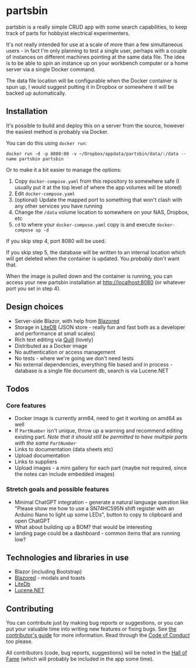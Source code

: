# partsbin

partsbin is a really simple CRUD app with some search capabilities, to keep track of parts for hobbyist electrical experimenters.

It's not really intended for use at a scale of more than a few simultaneous users - in fact I'm only planning to test a single user, perhaps with a couple of instances on different machines pointing at the same data file. The idea is to be able to spin an instance up on your workbench computer or a home server via a single Docker command.

The data file location will be configurable when the Docker container is spun up, I would suggest putting it in Dropbox or somewhere it will be backed up automatically.


## Installation
It's possible to build and deploy this on a server from the source, however the easiest method is probably via Docker.

You can do this using `docker run`:
```
docker run -d -p 8080:80 -v ~/Dropbox/appdata/partsbin/data/:/data --name partsbin partsbin
```

Or to make it a bit easier to manage the options:
1. Copy `docker-compose.yaml` from this repository to somewhere safe (I usually put it at the top level of where the app volumes will be stored)
3. Edit `docker-compose.yaml`
4. (optional) Update the mapped port to something that won't clash with any other services you have running
5. Change the `/data` volume location to somewhere on your NAS, Dropbox, etc
4. `cd` to where your `docker-compose.yaml` copy is and execute `docker-compose up -d`

If you skip step 4, port 8080 will be used.

If you skip step 5, the database will be written to an internal location which will get deleted when the container is updated. You _probably_ don't want that.

When the image is pulled down and the container is running, you can access your new partsbin installation at <http://localhost:8080> (or whatever port you set in step 4).


## Design choices
- Server-side Blazor, with help from [Blazored](https://github.com/Blazored)
- Storage in [LiteDB](https://www.litedb.org/) (JSON store - really fun and fast both as a developer and performance at small scales)
- Rich text editing via [Quill](https://quilljs.com/) (lovely)
- Distributed as a Docker image
- No authentication or access management
- No tests - where we're going we don't need tests
- No external dependencies, everything file based and in process - database is a single file document db, search is via Lucene.NET


## Todos
### Core features
- Docker image is currently arm64, need to get it working on amd64 as well
- If `PartNumber` isn't unique, throw up a warning and recommend editing existing part. *Note that it should still be permitted to have multiple parts with the same `PartNumber`*
- Links to documentation (data sheets etc)
- Upload documentation
- Links to suppliers
- Upload images - a mini gallery for each part (maybe not required, since the notes can include embedded images)


### Stretch goals and possible features
- Minimal ChatGPT integration - generate a natural language question like "Please show me how to use a SN74HC595N shift register with an Arduino Nano to light up some LEDs", button to copy to clipboard and open ChatGPT
- What about building up a BOM? that would be interesting
- landing page could be a dashboard - common items that are running low?


## Technologies and libraries in use
- Blazor (including Bootstrap)
- [Blazored](https://github.com/Blazored) -  modals and toasts
- [LiteDb](https://www.litedb.org/)
- [Lucene.NET](https://lucenenet.apache.org/)

## Contributing
You can contribute just by making bug reports or suggestions, or you can put your valuable time into writing new features or fixing bugs. See [the contributor's guide](CONTRIB.md) for more information. Read through the [Code of Conduct](code-of-conduct.md) too please.

All contributors (code, bug reports, suggestions) wiil be noted in the [Hall of Fame](hall-of-fame.md) (which will probably be included in the app some time).


